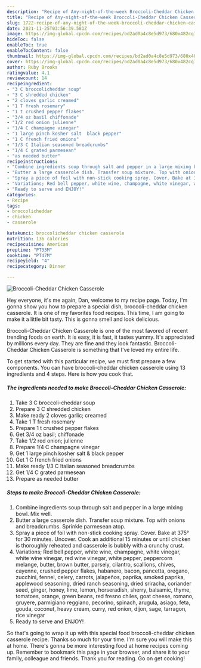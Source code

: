 ```yaml
---
description: "Recipe of Any-night-of-the-week Broccoli-Cheddar Chicken Casserole"
title: "Recipe of Any-night-of-the-week Broccoli-Cheddar Chicken Casserole"
slug: 1722-recipe-of-any-night-of-the-week-broccoli-cheddar-chicken-casserole
date: 2021-11-25T03:56:39.581Z
image: https://img-global.cpcdn.com/recipes/bd2ad0a4c8e5d973/680x482cq70/broccoli-cheddar-chicken-casserole-recipe-main-photo.jpg
hideToc: false
enableToc: true
enableTocContent: false
thumbnail: https://img-global.cpcdn.com/recipes/bd2ad0a4c8e5d973/680x482cq70/broccoli-cheddar-chicken-casserole-recipe-main-photo.jpg
cover: https://img-global.cpcdn.com/recipes/bd2ad0a4c8e5d973/680x482cq70/broccoli-cheddar-chicken-casserole-recipe-main-photo.jpg
author: Ruby Brooks
ratingvalue: 4.1
reviewcount: 14
recipeingredient:
- "3 C broccolicheddar soup"
- "3 C shredded chicken"
- "2 cloves garlic creamed"
- "1 T fresh rosemary"
- "1 t crushed pepper flakes"
- "3/4 oz basil chiffonade"
- "1/2 red onion julienne"
- "1/4 C champagne vinegar"
- "1 large pinch kosher salt  black pepper"
- "1 C french fried onions"
- "1/3 C Italian seasoned breadcrumbs"
- "1/4 C grated parmesean"
- "as needed butter"
recipeinstructions:
- "Combine ingredients soup through salt and pepper in a large mixing bowl. Mix well."
- "Butter a large casserole dish. Transfer soup mixture. Top with onions and breadcrumbs. Sprinkle parmesean atop."
- "Spray a piece of foil with non-stick cooking spray. Cover. Bake at 375° for 30 minutes. Uncover. Cook an additional 15 minutes or until chicken is thoroughly reheated and casserole is bubbly with a crunchy crust."
- "Variations; Red bell pepper, white wine, champagne, white vinegar, white wine vinegar, red wine vinegar, white pepper, peppercorn melange, butter, brown butter, parsely, cilantro, scallions, chives, cayenne, crushed pepper flakes, habanero, bacon, pancetta, oregano, zucchini, fennel, celery, carrots, jalapeños, paprika, smoked paprika, applewood seasoning, dried ranch seasoning, dried sriracha, coriander seed, ginger, honey, lime, lemon, horseradish, sherry, balsamic, thyme, tomatoes, orange, green beans, red fresno chiles, goat cheese, romano, gruyere, parmigiano reggiano, pecorino, spinach, arugula, asiago, feta, gouda, coconut, heavy cream, curry, red onion, dijon, sage, tarragon, rice vinegar"
- "Ready to serve and ENJOY!"
categories:
- Recipe
tags:
- broccolicheddar
- chicken
- casserole

katakunci: broccolicheddar chicken casserole 
nutrition: 136 calories
recipecuisine: American
preptime: "PT33M"
cooktime: "PT47M"
recipeyield: "4"
recipecategory: Dinner

---
```



![Broccoli-Cheddar Chicken Casserole](https://img-global.cpcdn.com/recipes/bd2ad0a4c8e5d973/680x482cq70/broccoli-cheddar-chicken-casserole-recipe-main-photo.jpg)

Hey everyone, it's me again, Dan, welcome to my recipe page. Today, I'm gonna show you how to prepare a special dish, broccoli-cheddar chicken casserole. It is one of my favorites food recipes. This time, I am going to make it a little bit tasty. This is gonna smell and look delicious.

Broccoli-Cheddar Chicken Casserole is one of the most favored of recent trending foods on earth. It is easy, it is fast, it tastes yummy. It's appreciated by millions every day. They are fine and they look fantastic. Broccoli-Cheddar Chicken Casserole is something that I've loved my entire life.




To get started with this particular recipe, we must first prepare a few components. You can have broccoli-cheddar chicken casserole using 13 ingredients and 4 steps. Here is how you cook that.

<!--inarticleads1-->

##### The ingredients needed to make Broccoli-Cheddar Chicken Casserole:

1. Take 3 C broccoli-cheddar soup
1. Prepare 3 C shredded chicken
1. Make ready 2 cloves garlic; creamed
1. Take 1 T fresh rosemary
1. Prepare 1 t crushed pepper flakes
1. Get 3/4 oz basil; chiffonade
1. Take 1/2 red onion; julienne
1. Prepare 1/4 C champagne vinegar
1. Get 1 large pinch kosher salt & black pepper
1. Get 1 C french fried onions
1. Make ready 1/3 C Italian seasoned breadcrumbs
1. Get 1/4 C grated parmesean
1. Prepare as needed butter




<!--inarticleads2-->

##### Steps to make Broccoli-Cheddar Chicken Casserole:

1. Combine ingredients soup through salt and pepper in a large mixing bowl. Mix well.
1. Butter a large casserole dish. Transfer soup mixture. Top with onions and breadcrumbs. Sprinkle parmesean atop.
1. Spray a piece of foil with non-stick cooking spray. Cover. Bake at 375° for 30 minutes. Uncover. Cook an additional 15 minutes or until chicken is thoroughly reheated and casserole is bubbly with a crunchy crust.
1. Variations; Red bell pepper, white wine, champagne, white vinegar, white wine vinegar, red wine vinegar, white pepper, peppercorn melange, butter, brown butter, parsely, cilantro, scallions, chives, cayenne, crushed pepper flakes, habanero, bacon, pancetta, oregano, zucchini, fennel, celery, carrots, jalapeños, paprika, smoked paprika, applewood seasoning, dried ranch seasoning, dried sriracha, coriander seed, ginger, honey, lime, lemon, horseradish, sherry, balsamic, thyme, tomatoes, orange, green beans, red fresno chiles, goat cheese, romano, gruyere, parmigiano reggiano, pecorino, spinach, arugula, asiago, feta, gouda, coconut, heavy cream, curry, red onion, dijon, sage, tarragon, rice vinegar
1. Ready to serve and ENJOY!



So that's going to wrap it up with this special food broccoli-cheddar chicken casserole recipe. Thanks so much for your time. I'm sure you will make this at home. There's gonna be more interesting food at home recipes coming up. Remember to bookmark this page in your browser, and share it to your family, colleague and friends. Thank you for reading. Go on get cooking!
